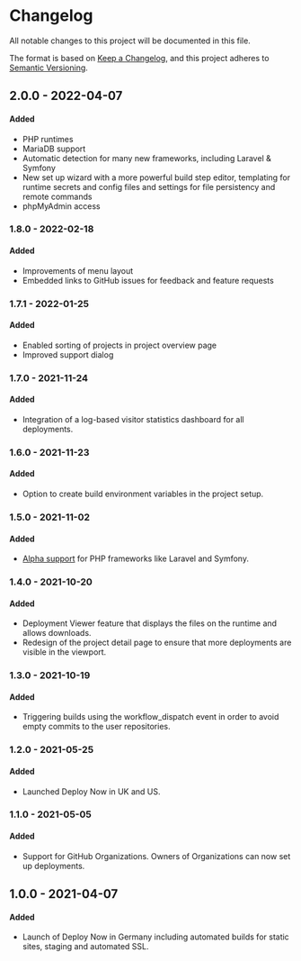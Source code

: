 # Changelog

All notable changes to this project will be documented in this file.

The format is based on [Keep a Changelog](https://keepachangelog.com/en/1.0.0/),
and this project adheres to [Semantic Versioning](https://semver.org/spec/v2.0.0.html).


## 2.0.0 - 2022-04-07

#### Added
- PHP runtimes
- MariaDB support
- Automatic detection for many new frameworks, including Laravel & Symfony
- New set up wizard with a more powerful build step editor, templating for runtime secrets and config files and settings for file persistency and remote commands
- phpMyAdmin access

### 1.8.0 - 2022-02-18

#### Added
- Improvements of menu layout
- Embedded links to GitHub issues for feedback and feature requests

### 1.7.1 - 2022-01-25

#### Added
- Enabled sorting of projects in project overview page
- Improved support dialog

### 1.7.0 - 2021-11-24

#### Added
- Integration of a log-based visitor statistics dashboard for all deployments. 

### 1.6.0 - 2021-11-23

#### Added
- Option to create build environment variables in the project setup.

### 1.5.0 - 2021-11-02

#### Added
- [Alpha support](https://docs.ionos.space/docs/php-alpha/) for PHP frameworks like Laravel and Symfony. 

### 1.4.0 - 2021-10-20

#### Added
- Deployment Viewer feature that displays the files on the runtime and allows downloads.
- Redesign of the project detail page to ensure that more deployments are visible in the viewport.

### 1.3.0 - 2021-10-19

#### Added
- Triggering builds using the workflow_dispatch event in order to avoid empty commits to the user repositories.

### 1.2.0 - 2021-05-25

#### Added
- Launched Deploy Now in UK and US.

### 1.1.0 - 2021-05-05

#### Added
- Support for GitHub Organizations. Owners of Organizations can now set up deployments.

## 1.0.0 - 2021-04-07

#### Added
- Launch of Deploy Now in Germany including automated builds for static sites, staging and automated SSL. 







